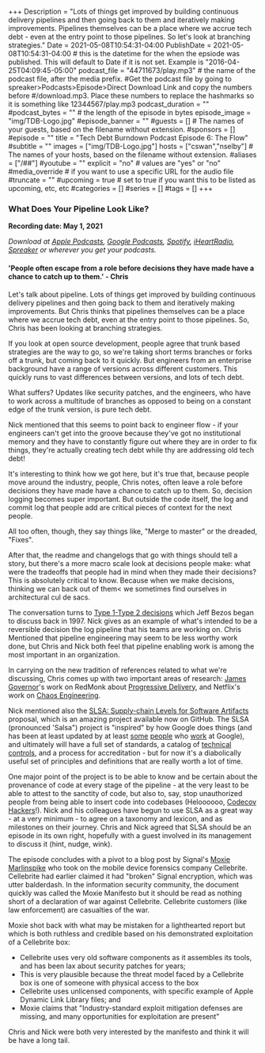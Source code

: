 +++
Description = "Lots of things get improved by building continuous delivery pipelines and then going back to them and iteratively making improvements. Pipelines themselves can be a place where we accrue tech debt - even at the entry point to those pipelines. So let's look at branching strategies."
Date = 2021-05-08T10:54:31-04:00
PublishDate = 2021-05-08T10:54:31-04:00 # this is the datetime for the when the epsiode was published. This will default to Date if it is not set. Example is "2016-04-25T04:09:45-05:00"
podcast_file = "44711673/play.mp3" # the name of the podcast file, after the media prefix.
#Get the podcast file by going to spreaker>Podcasts>Episode>Direct Download Link and copy the numbers before
#/download.mp3. Place these numbers to replace the hashmarks so it is something like 12344567/play.mp3 
podcast_duration = ""
#podcast_bytes = "" # the length of the episode in bytes
episode_image = "img/TDB-Logo.jpg"
#episode_banner = ""
#guests = [] # The names of your guests, based on the filename without extension.
#sponsors = []
#episode = ""
title = "Tech Debt Burndown Podcast Episode 6: The Flow"
#subtitle = ""
images = ["img/TDB-Logo.jpg"]
hosts = ["cswan","nselby"] # The names of your hosts, based on the filename without extension.
#aliases = ["/##"]
#youtube = ""
explicit = "no" # values are "yes" or "no"
#media_override # if you want to use a specific URL for the audio file
#truncate = ""
#upcoming = true # set to true if you want this to be listed as upcoming, etc, etc
#categories = []
#series = []
#tags = []
+++
### What Does Your Pipeline Look Like?  ###

**Recording date: May 1, 2021**

*Download at [Apple Podcasts](https://podcastsconnect.apple.com/my-podcasts/the-tech-debt-burndown-podcast/1562710899), [Google Podcasts](https://podcasts.google.com/feed/aHR0cHM6Ly93d3cuc3ByZWFrZXIuY29tL3Nob3cvNDg3MzE4MC9lcGlzb2Rlcy9mZWVk), [Spotify](https://open.spotify.com/show/0t15PUgvQYNWQ6LYXJ8zkz), [iHeartRadio](https://iheart.com/podcast/81137852), [Spreaker](https://www.spreaker.com/show/the-tech-debt-burndown-podcast) or wherever you get your podcasts.*

#### 'People often escape from a role before decisions they have made have a chance to catch up to them.' - Chris ####

Let's talk about pipeline. Lots of things get improved by building continuous delivery pipelines and then going back to them and iteratively making improvements. But Chris thinks that pipelines themselves can be a place where we accrue tech debt, even at the entry point to those pipelines. So, Chris has been looking at branching strategies.

If you look at open source development, people agree that trunk based strategies are the way to go, so we're taking short terms branches or forks off a trunk, but coming back to it quickly. But engineers from an enterprise background have a range of versions across different customers. This quickly runs to vast differences between versions, and lots of tech debt. 

What suffers? Updates like security patches, and the engineers, who have to work across a multitude of branches as opposed to being on a constant edge of the trunk version, is pure tech debt. 

Nick mentioned that this seems to point back to engineer flow - if your engineers can't get into the groove because they've got no institutional memory and they have to constantly figure out where they are in order to fix things, they're actually creating tech debt while thy are addressing old tech debt!

It's interesting to think how we got here, but it's true that, because people move around the industry, people, Chris notes, often leave a role before decisions they have made have a chance to catch up to them. So, decision logging becomes super important. But outside the code itself, the log and commit log that people add are critical pieces of context for the next people. 

All too often, though, they say things like, "Merge to master" or the dreaded, "Fixes".

After that, the readme and changelogs that go with things should tell a story, but there's a more macro scale look at decisions people make: what were the tradeoffs that people had in mind when they made their decisions? This is absolutely critical to know. Because when we make decisions, thinking we can back out of them< we sometimes find ourselves in architectural cul de sacs. 

The conversation turns to [Type 1-Type 2 decisions](https://www.sec.gov/Archives/edgar/data/1018724/000119312516530910/d168744dex991.htm) which Jeff Bezos began to discuss back in 1997. Nick gives as an example of what's intended to be a reversible decision the log pipeline that his teams are working on. Chris Mentioned that pipeline engineering may seem to be less worthy work done, but Chris and Nick both feel that pipeline enabling work is among the most important in an organization.

In carrying on the new tradition of references related to what we're discussing, Chris comes up with two important areas of research: [James Governor](https://redmonk.com/jgovernor/author/jgovernor/)'s work on RedMonk about [Progressive Delivery](https://redmonk.com/jgovernor/2018/08/06/towards-progressive-delivery/), and Netflix's work on [Chaos Engineering](https://netflixtechblog.com/tagged/chaos-engineering).

Nick mentioned also the [SLSA: Supply-chain Levels for Software Artifacts](https://github.com/slsa-framework/slsa) proposal, which is an amazing project available now on GitHub. The SLSA (pronounced 'Salsa") project is "inspired" by how Google does things (and has been at least updated by at least [some](https://www.gitmemory.com/MarkLodato) [people](https://github.com/kimsterv) who [work](https://twitter.com/lorenc_dan) at Google), and ultimately will have a full set of standards, a catalog of [technical controls](https://github.com/slsa-framework/slsa-controls), and a process for accreditation - but for now it's a diabolically useful set of principles and definitions that are really worth a lot of time. 

One major point of the project is to be able to know and be certain about the provenance of code at every stage of the pipeline - at the very least to be able to attest to the sanctity of code, but also to, say, stop unauthorized people from being able to insert code into codebases (Heloooooo, [Codecov Hackers](https://www.reuters.com/technology/codecov-hackers-breached-hundreds-restricted-customer-sites-sources-2021-04-19/)!). Nick and his colleagues have begun to use SLSA as a great way - at a very minimum - to agree on a taxonomy and lexicon, and as milestones on their journey. Chris and Nick agreed that SLSA should be an episode in its own right, hopefully with a guest involved in its management to discuss it (hint, nudge, wink). 

The episode concludes with a pivot to a blog post by Signal's [Moxie Marlinspike](https://signal.org/blog/cellebrite-vulnerabilities/) who took on the mobile device forensics company Cellebrite. Cellebrite had earlier claimed it had "broken" Signal encryption, which was utter balderdash. In the information security community, the document quickly was called the Moxie Manifesto but it should be read as nothing short of a declaration of war against Cellebrite. Cellebrite customers (like law enforcement) are casualties of the war.

Moxie shot back with what may be mistaken for a lighthearted report but which is both ruthless and credible based on his demonstrated exploitation of a Cellebrite box: 

- Cellebrite uses very old software components as it assembles its tools, and has been lax about security patches for years;
- This is very plausible because the threat model faced by a Cellebrite box is one of someone with physical access to the box
- Cellebrite uses unlicensed components, with specific example of Apple Dynamic Link Library files; and
- Moxie claims that "Industry-standard exploit mitigation defenses are missing, and many opportunities for exploitation are present"

Chris and Nick were both very interested by the manifesto and think it will be have a long tail.

